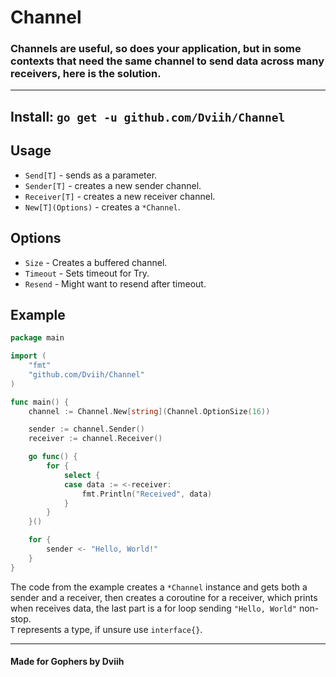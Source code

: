 # Channel

### Channels are useful, so does your application, but in some contexts that need the same channel to send data across many receivers, here is the solution.

---

## Install: `go get -u github.com/Dviih/Channel`

## Usage
- `Send[T]` - sends as a parameter.
- `Sender[T]` - creates a new sender channel.
- `Receiver[T]` - creates a new receiver channel.
- `New[T](Options)` - creates a `*Channel`.

## Options
- `Size` - Creates a buffered channel.
- `Timeout` - Sets timeout for Try.
- `Resend` - Might want to resend after timeout.

## Example
```go
package main

import (
	"fmt"
	"github.com/Dviih/Channel"
)

func main() {
	channel := Channel.New[string](Channel.OptionSize(16))

	sender := channel.Sender()
	receiver := channel.Receiver()

	go func() {
		for {
			select {
			case data := <-receiver:
				fmt.Println("Received", data)
			}
		}
	}()

	for {
		sender <- "Hello, World!"
	}
}
```
The code from the example creates a `*Channel` instance and gets both a sender and a receiver, then creates a coroutine for a receiver, which prints when receives data, the last part is a for loop sending `"Hello, World"` non-stop.<br>
`T` represents a type, if unsure use `interface{}`.

---
#### Made for Gophers by Dviih
